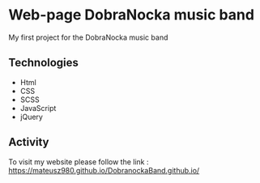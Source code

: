 # Web-page DobraNocka music band

My first project for the DobraNocka music band

## Technologies

- Html
- CSS
- SCSS
- JavaScript
- jQuery

## Activity

To visit my website please follow the link : https://mateusz980.github.io/DobranockaBand.github.io/
